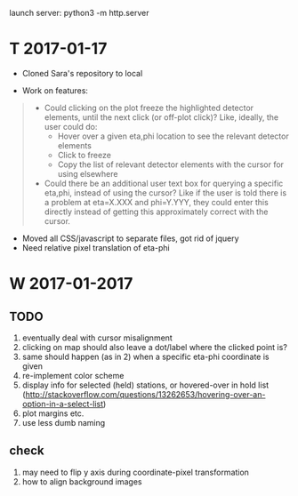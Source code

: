 launch server:
python3 -m http.server

T 2017-01-17
============

*  Cloned Sara's repository to local

* Work on features:

> * Could clicking on the plot freeze the highlighted detector elements, until the next click (or off-plot click)? Like, ideally, the user could do:
>     * Hover over a given eta,phi location to see the relevant detector elements
>     * Click to freeze
>     * Copy the list of relevant detector elements with the cursor for using elsewhere
> * Could there be an additional user text box for querying a specific eta,phi, instead of using the cursor? Like if the user is told there is a problem at eta=X.XXX and phi=Y.YYY, they could enter this directly instead of getting this approximately correct with the cursor.

* Moved all CSS/javascript to separate files, got rid of jquery
* Need relative pixel translation of eta-phi

W 2017-01-2017
==============

TODO
----
1. eventually deal with cursor misalignment
2. clicking on map should also leave a dot/label where the clicked point is?
3. same should happen (as in 2) when a specific eta-phi coordinate is given
4. re-implement color scheme
5. display info for selected (held) stations, or hovered-over in hold list (http://stackoverflow.com/questions/13262653/hovering-over-an-option-in-a-select-list)
6. plot margins etc.
7. use less dumb naming

check
-----
1. may need to flip y axis during coordinate-pixel transformation
2. how to align background images